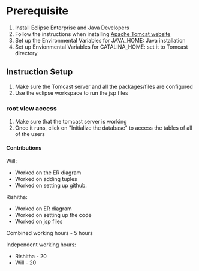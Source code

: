 # Prerequisite
1) Install Eclipse Enterprise and Java Developers
2) Follow the instructions when installing  [Apache Tomcat website ](https://tomcat.apache.org/)
3) Set up the Environmental Variables for JAVA_HOME: Java installation
4) Set up Envionmental Variables for CATALINA_HOME: set it to Tomcast directory

## Instruction Setup
1) Make sure the Tomcast server and all the packages/files are configured
2) Use the eclipse workspace to run the jsp files
### root view access
1) Make sure that the tomcast server is working
2) Once it runs, click on "Initialize the database" to access the tables of all of the users

#### Contributions
Will: 
* Worked on the ER diagram
* Worked on adding tuples
* Worked on setting up github.
  
Rishitha:
* Worked on ER diagram
* Worked on setting up the code
* Worked on jsp files

Combined working hours - 5 hours

Independent working hours:
* Rishitha - 20 
* Will - 20
###


